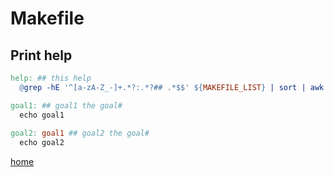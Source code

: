 # Makefile

## Print help

```Makefile
help: ## this help
  @grep -hE '^[a-zA-Z_-]+.*?:.*?## .*$$' ${MAKEFILE_LIST} | sort | awk 'BEGIN {FS = ":.*?## "}; {printf "\033[36m%-30s\033[0m %s\n", $$1, $$2}'

goal1: ## goal1 the goal#
  echo goal1
  
goal2: goal1 ## goal2 the goal#
  echo goal2
```


[home](../README.md)
